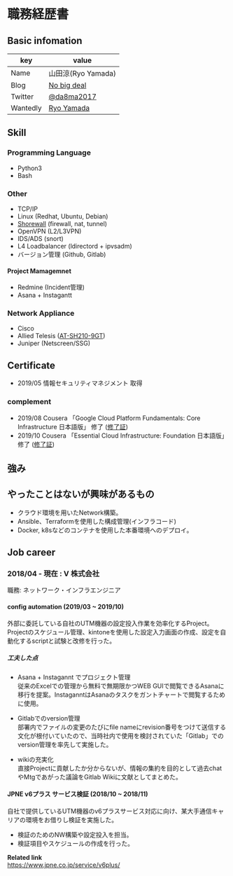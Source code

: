 # 職務経歴書

## Basic infomation

|key|value|
|---|-----|
|Name| 山田涼(Ryo Yamada) |
|Blog|[No big deal](https://ryo8md-ls.hatenablog.com/)|
|Twitter|[@da8ma2017](https://twitter.com/da8ma2017)|
|Wantedly| [Ryo Yamada](https://www.wantedly.com/users/124186115) |


## Skill
### Programming Language
- Python3
- Bash

<!---
### Framework

- Ruby on Rails
- Laravel
- Spring Boot
- などなど
-->

### Other

<!--
- 言語やフレームワークに限らないスキル。開発手法やプロセス、ツールなど
-->

- TCP/IP
- Linux (Redhat, Ubuntu, Debian)
- [Shorewall](http://shorewall.org/) (firewall, nat, tunnel)
- OpenVPN (L2/L3VPN)
- IDS/ADS (snort)
- L4 Loadbalancer (ldirectord + ipvsadm)
- バージョン管理 (Github, Gitlab)

#### Project Mamagemnet

- Redmine (Incident管理)
- Asana + Instagantt

### Network Appliance

- Cisco
- Allied Telesis ([AT-SH210-9GT](https://www.allied-telesis.co.jp/products/list/switch/sh210/catalog.html))
- Juniper (Netscreen/SSG)

## Certificate

- 2019/05 情報セキュリティマネジメント 取得

### complement

- 2019/08 Cousera 「Google Cloud Platform Fundamentals: Core Infrastructure 日本語版」 修了 ([修了証](https://www.coursera.org/account/accomplishments/verify/F9PQFFKYBPHJ))
- 2019/10 Cousera 「Essential Cloud Infrastructure: Foundation 日本語版」 修了 ([修了証](https://www.coursera.org/account/accomplishments/verify/M3WSKG9YR3K9))

<!--## Language

- 日本語
  - ネイティブ
- 英語
  - かんたんな日常会話ができる
  - TOEIC: xxx点
-->

## 強み

## やったことはないが興味があるもの

- クラウド環境を用いたNetwork構築。
- Ansible、Terraformを使用した構成管理(インフラコード)
- Docker, k8sなどのコンテナを使用した本番環境へのデプロイ。

## Job career

### 2018/04 - 現在 : V 株式会社

職務: ネットワーク・インフラエンジニア

#### config automation (2019/03 ~ 2019/10)

外部に委託している自社のUTM機器の設定投入作業を効率化するProject。Projectのスケジュール管理、kintoneを使用した設定入力画面の作成、設定を自動化するscriptと試験と改修を行った。

##### 工夫した点

- Asana + Instagannt でプロジェクト管理<br>
従来のExcelでの管理から無料で無期限かつWEB GUIで閲覧できるAsanaに移行を提案。InstaganntはAsanaのタスクをガントチャートで閲覧するために使用。

- Gitlabでのversion管理<br>
部署内でファイルの変更のたびにfile nameにrevision番号をつけて送信する文化が根付いていたので、当時社内で使用を検討されていた「Gitlab」でのversion管理を率先して実施した。

- wikiの充実化<br>
直接Projectに貢献したか分からないが、情報の集約を目的として過去chatやMtgであがった議論をGitlab Wikiに文献としてまとめた。

#### JPNE v6プラス サービス検証 (2018/10 ~ 2018/11)

自社で提供しているUTM機器のv6プラスサービス対応に向け、某大手通信キャリアの環境をお借りし検証を実施した。

- 検証のためのNW構築や設定投入を担当。
- 検証項目やスケジュールの作成を行った。

**Related link** <br>
https://www.jpne.co.jp/service/v6plus/


<!---
## 課外活動

### 社外プロジェクト
* [運営に携わっているコミュニティ](そのコミュニティのconnpassやカンファレンスページのリンクとか)
* [副業で携わっているサービス](そのサービスのランディングページのリンクとか)

### 過去の登壇資料
* [Speaker Deck](Speaker Deckの自分の資料のページとか)

### 受賞歴
* [イベント名と受賞した賞](イベントのランディングページのリンクや、結果がわかる記事など)

### 執筆歴
* [書籍の名前](Amazonのリンクとか)
* [Qiita](Qiitaの自分のプロフィールのリンクとか)
* [ネットメディアの記事](記事のリンクとか)
* [SoftwareDesignやWEB+DBのこの月の特集](その月のアーカイブのリンクとか)
* [技術系同人誌](boothのリンクとか自分のサイトの紹介リンクとか)
-->
